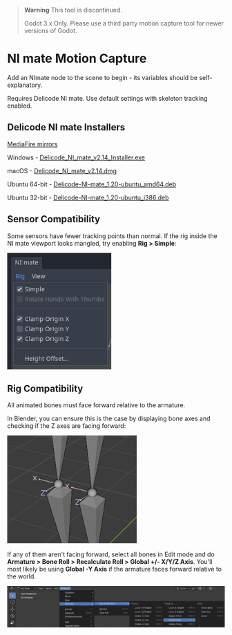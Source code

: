> **Warning**
> This tool is discontinued.
>
> Godot 3.x Only. Please use a third party motion capture tool for newer versions of Godot.

# NI mate Motion Capture

Add an NImate node to the scene to begin - its variables should be self-explanatory.

Requires Delicode NI mate. Use default settings with skeleton tracking enabled.

## Delicode NI mate Installers

[MediaFire mirrors](https://www.mediafire.com/folder/iyfsc8hfptirq/NI+mate+Installers)

Windows - [Delicode_NI_mate_v2.14_Installer.exe](https://github.com/Iron-Stag-Games/Godot-NI-mate-Motion-Capture/raw/master/ni_mate_installers/Delicode_NI_mate_v2.14_Installer.exe)

macOS - [Delicode_NI_mate_v2.14.dmg](https://github.com/Iron-Stag-Games/Godot-NI-mate-Motion-Capture/raw/master/ni_mate_installers/Delicode_NI_mate_v2.14.dmg)

Ubuntu 64-bit - [Delicode-NI-mate_1.20-ubuntu_amd64.deb](https://github.com/Iron-Stag-Games/Godot-NI-mate-Motion-Capture/raw/master/ni_mate_installers/Delicode-NI-mate_1.20-ubuntu_amd64.deb)

Ubuntu 32-bit - [Delicode-NI-mate_1.20-ubuntu_i386.deb](https://github.com/Iron-Stag-Games/Godot-NI-mate-Motion-Capture/raw/master/ni_mate_installers/Delicode-NI-mate_1.20-ubuntu_i386.deb)

## Sensor Compatibility

Some sensors have fewer tracking points than normal. If the rig inside the NI mate viewport looks mangled, try enabling **Rig > Simple**:

![](https://github.com/Iron-Stag-Games/Godot-NI-mate-Motion-Capture/blob/master/simple.png?raw=true)

## Rig Compatibility

All animated bones must face forward relative to the armature.

In Blender, you can ensure this is the case by displaying bone axes and checking if the Z axes are facing forward:

![](https://github.com/Iron-Stag-Games/Godot-NI-mate-Motion-Capture/blob/master/axes.png?raw=true)

If any of them aren't facing forward, select all bones in Edit mode and do **Armature > Bone Roll > Recalculate Roll > Global +/- X/Y/Z Axis**. You'll most likely be using **Global -Y Axis** if the armature faces forward relative to the world.

![](https://github.com/Iron-Stag-Games/Godot-NI-mate-Motion-Capture/blob/master/recalculate_roll.png?raw=true)
